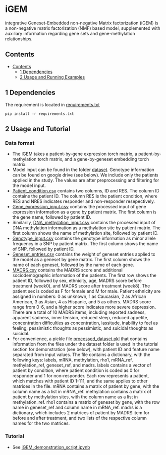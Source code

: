 # iGEM
integrative Geneset-Embedded non-negative Matrix factorization (iGEM) is a non-negative matrix factorization (NMF) based model, supplemented with auxiliary information regarding gene sets and gene-methylation relationships.

## Contents ##
- [Contents](#contents)
	- [1 Dependencies](#2-requirements)
	- [2 Usage and Running Examples](#3-usage-and-running-example)

## 1 Dependencies
The requirement is located in [requirements.txt](https://github.com/li-lab-mcgill/iGEM/blob/main/requirements.txt)
```
pip install -r requirements.txt
```

## 2 Usage and Tutorial
### Data format
* The iGEM takes a patient-by-gene expreesion torch matrix, a patient-by-methylation torch matrix, and a gene-by-geneset embedding torch matrix.
* Model input can be found in the folder [dataset](https://github.com/li-lab-mcgill/iGEM/tree/main/dataset). Genotype information can be found on google drive (see below). We include only the patients applied in the study. The values are after preprocessing and filtering for the model input.
* [Patient_condition.csv](https://github.com/li-lab-mcgill/iGEM/blob/main/dataset/Patient_condition.csv) contains two columns, ID and RES. The column ID contains the patient ID. The column RES is the patient condition, where RES and NRES indicates responder and non-responder resepectively.
* [Gene_expression_input.csv](https://github.com/li-lab-mcgill/iGEM/blob/main/dataset/Gene_expression_input.csv) contains the processed input of gene expression information as a gene by patient matrix. The first column is the gene name, followed by patient ID.
* Similarily, [DNA_methylation_input.csv](https://github.com/li-lab-mcgill/iGEM/blob/main/dataset/DNA_methylation_input.csv) contains the processed input of DNA methylation information as a methylation site by patient matrix. The first column shows the name of methylation site, followed by patient ID.
* [Genotype_input.csv](https://drive.google.com/file/d/1hOOqtSEX12hbvJ_PHRQj1RsGR-rwWnD-/view?usp=share_link) contains the genotype information as minor allele frequency in a SNP by patient matrix. The first column shows the name of SNP, followed by patient ID.
* [Geneset_entries.csv](https://github.com/li-lab-mcgill/iGEM/blob/main/dataset/Geneset_entries.csv) contains the weight of geneset entries applied to the model as a geneset by gene matrix. The first column shows the name of each geneset, followed by the name of each gene.
* [MADRS.csv](https://github.com/li-lab-mcgill/iGEM/blob/main/dataset/MADRS.csv) contains the MADRS score and additional sociodemographic information of the patients. The first row shows the patient ID, followed by sex, ethnicity, age, MADRS score before treatment (week0), and MADRS score after treatment (week8). The patient sex is coded as F for female and M for male. Patient ethnicity are assigned in numbers: 0 as unknown, 1 as Caucasian, 2 as African American, 3 as Asian, 4 as Hispanic, and 5 as others. MADRS score range from 0-6, and a higher score indicates more severe depression. There are a total of 10 MADRS items, including reported sadness, apparent sadness, inner tension, reduced sleep, reduced appetite, concentration difficulties as concentration, lassitude, inability to feel as feeling, pessimistic thoughts as pessimistic, and suicidal thoughts as suicidal.
* For convenience, a pickle file [
processed_dataset.pkl](https://github.com/li-lab-mcgill/iGEM/blob/main/dataset/processed_dataset.pkl) that contains information from the files under the dataset folder is used in the tutorial section for demonstration (see below), with patient ID and feature name separated from input values. The file contains a dictionary, with the following keys: labels, mRNA, methylation, rho1, mRNA_ref, methylation_ref, geneset_ref, and madrs. labels contains a vector of patient by condition, where patient condition is coded as 0 for responder and 1 for non-responder. Each row represents a patient, which matches with patient ID 1-111, and the same applies to other matrices in the file. mRNA contains a matrix of patient by gene, with the column name as a list in mRNA_ref. methylation contains a matrix of patient by methylation sites, with the column name as a list in methylation_ref. rho1 contains a matrix of geneset by gene, with the row name in geneset_ref and column name in mRNA_ref. madrs is a dictionary, which includes 2 matrices of patient by MADRS item for before and after treatment, and two lists of the respective column names for the two matrices.

### Tutorial
* See [iGEM_demonstration_script.ipynb](https://github.com/li-lab-mcgill/iGEM/blob/main/iGEM_demonstration_script.ipynb)
